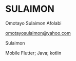 # SULAIMON

Omotayo Sulaimon Afolabi 

omotayosulaimon@yahoo.com

Sulaimon

Mobile 
Flutter; Java; kotlin

